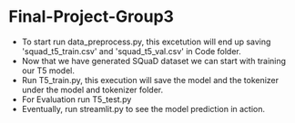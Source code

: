 # Final-Project-Group3

- To start run data_preprocess.py, this excetution will end up saving 'squad_t5_train.csv' and 'squad_t5_val.csv' in Code folder.
- Now that we have generated SQuaD dataset we can start with training our T5 model.
- Run T5_train.py, this execution will save the model and the tokenizer under the model and tokenizer folder.
- For Evaluation run T5_test.py
- Eventually, run streamlit.py to see the model prediction in action.

